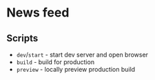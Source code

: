 # News feed

## Scripts

- `dev`/`start` - start dev server and open browser
- `build` - build for production
- `preview` - locally preview production build
